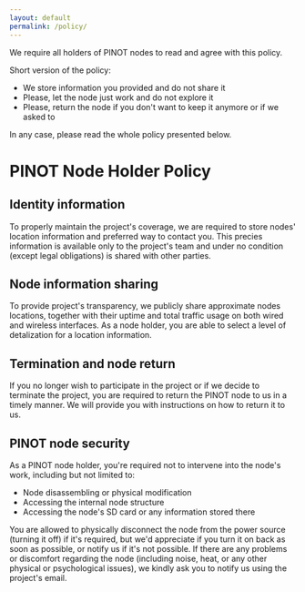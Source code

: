 ```yaml
---
layout: default
permalink: /policy/
---
```


We require all holders of PINOT nodes to read and agree with this policy. 

Short version of the policy:
- We store information you provided and do not share it
- Please, let the node just work and do not explore it
- Please, return the node if you don't want to keep it anymore or if we asked to

In any case, please read the whole policy presented below.

# PINOT Node Holder Policy

## Identity information
To properly maintain the project's coverage, we are required to store nodes' location information and preferred way to contact you. 
This precies information is available only to the project's team and under no condition (except legal obligations) is shared with other parties.

## Node information sharing
To provide project's transparency, we publicly share approximate nodes locations, together with their uptime and total traffic usage on both
wired and wireless interfaces. As a node holder, you are able to select a level of detalization for a location information.

## Termination and node return
If you no longer wish to participate in the project or if we decide to terminate the project,
you are required to return the PINOT node to us in a timely manner. 
We will provide you with instructions on how to return it to us.

## PINOT node security
As a PINOT node holder, you're required not to intervene into the node's work, including but not limited to:
- Node disassembling or physical modification
- Accessing the internal node structure
- Accessing the node's SD card or any information stored there

You are allowed to physically disconnect the node from the power source (turning it off) if it's required, but we'd
appreciate if you turn it on back as soon as possible, or notify us if it's not possible. If there are any problems or discomfort regarding the node 
(including noise, heat, or any other physical or psychological issues), we kindly ask you to notify us using the project's email.
